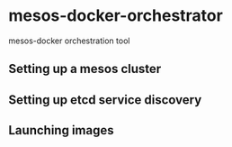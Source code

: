 mesos-docker-orchestrator
=========================

mesos-docker orchestration tool

## Setting up a mesos cluster

## Setting up etcd service discovery

## Launching images
